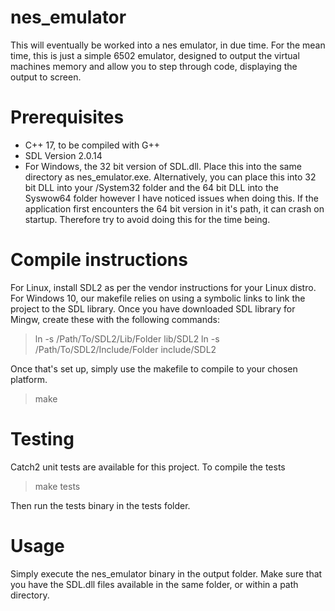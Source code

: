 # nes_emulator
This will eventually be worked into a nes emulator, in due time. For the mean time, this is just a simple 6502 emulator, designed to output the virtual machines memory and allow you to step through code, displaying the output to screen.

# Prerequisites

- C++ 17, to be compiled with G++
- SDL Version 2.0.14 
- For Windows, the 32 bit version of SDL.dll. Place this into the same directory as nes_emulator.exe. Alternatively, you can place this into 32 bit DLL into your /System32 folder and the 64 bit DLL into the Syswow64 folder however I have noticed issues when doing this. If the application first encounters the 64 bit version in it's path, it can crash on startup. Therefore try to avoid doing this for the time being.  

# Compile instructions

For Linux, install SDL2 as per the vendor instructions for your Linux distro.
For Windows 10, our makefile relies on using a symbolic links to link the project to the SDL library. Once you have downloaded SDL library for Mingw, create these with the following commands: 

>  ln -s /Path/To/SDL2/Lib/Folder lib/SDL2
>  ln -s /Path/To/SDL2/Include/Folder include/SDL2

Once that's set up, simply use the makefile to compile to your chosen platform. 
> make

# Testing

Catch2 unit tests are available for this project. To compile the tests
> make tests

Then run the tests binary in the tests folder. 

# Usage

Simply execute the nes_emulator binary in the output folder. Make sure that you have the SDL.dll files available in the same folder, or within a path directory. 